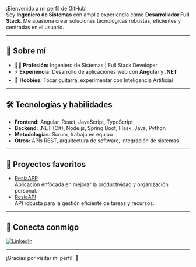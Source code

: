 ¡Bienvenido a mi perfil de GitHub!  
Soy **Ingeniero de Sistemas** con amplia experiencia como **Desarrollador Full Stack**. Me apasiona crear soluciones tecnológicas robustas, eficientes y centradas en el usuario.

---

## 🚀 Sobre mí

- 👨‍💻 **Profesión:** Ingeniero de Sistemas | Full Stack Developer  
- ⚡ **Experiencia:** Desarrollo de aplicaciones web con **Angular** y **.NET**  
- 🎸 **Hobbies:** Tocar guitarra, experimentar con Inteligencia Artificial

---

## 🛠️ Tecnologías y habilidades

- **Frontend:** Angular, React, JavaScript, TypeScript
- **Backend:** .NET (C#), Node.js, Spring Boot, Flask, Java, Python
- **Metodologías:** Scrum, trabajo en equipo
- **Otros:** APIs REST, arquitectura de software, integración de sistemas

---

## 🌟 Proyectos favoritos

- [ResiaAPP](https://github.com/cardenasp456/ResiaAPP)  
  Aplicación enfocada en mejorar la productividad y organización personal.
- [ResiaAPI](https://github.com/cardenasp456/ResiaAPI)  
  API robusta para la gestión eficiente de tareas y recursos.

---

## 🤝 Conecta conmigo

[![LinkedIn](https://img.shields.io/badge/-David%20Cárdenas%20Pérez-blue?style=flat-square&logo=Linkedin&logoColor=white&link=https://www.linkedin.com/in/david-cárdenas-pérez-830379200)](https://www.linkedin.com/in/david-cárdenas-pérez-830379200)

---

¡Gracias por visitar mi perfil! 🚀
